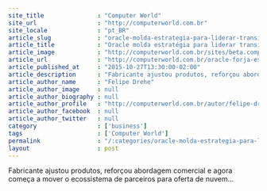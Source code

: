 ```yaml
---
site_title               : "Computer World"
site_url                 : "http://computerworld.com.br"
site_locale              : "pt_BR"
article_slug             : "oracle-molda-estrategia-para-liderar-transicao-para-cloud-computing"
article_title            : "Oracle molda estratégia para liderar transição para cloud computing"
article_image            : "http://computerworld.com.br/sites/beta.computerworld.com.br/files/news_articles/emprego_quente.jpg"
article_url              : "http://computerworld.com.br/oracle-forja-estrategia-para-liderar-transicao-para-cloud-computing"
article_published_at     : "2015-10-27T13:30:00-02:00"
article_description      : "Fabricante ajustou produtos, reforçou abordagem comercial e agora começa a mover o ecossistema de parceiros para oferta de nuvem..."
article_author_name      : "Felipe Drehe"
article_author_image     : null
article_author_biography : null
article_author_profile   : "http://computerworld.com.br/autor/felipe-dreher"
article_author_facebook  : null
article_author_twitter   : null
category                 : ['business']
tags                     : ['Computer World']
permalink                : "/:categories/oracle-molda-estrategia-para-liderar-transicao-para-cloud-computing/"
layout                   : post
---
```


Fabricante ajustou produtos, reforçou abordagem comercial e agora começa a mover o ecossistema de parceiros para oferta de nuvem...
